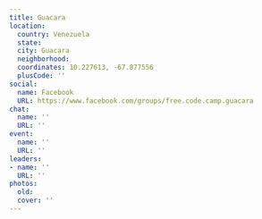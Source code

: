 ```yaml
---
title: Guacara
location:
  country: Venezuela
  state: 
  city: Guacara
  neighborhood: 
  coordinates: 10.227613, -67.877556
  plusCode: ''
social:
  name: Facebook
  URL: https://www.facebook.com/groups/free.code.camp.guacara
chat:
  name: ''
  URL: ''
event:
  name: ''
  URL: ''
leaders:
- name: ''
  URL: ''
photos:
  old: 
  cover: ''
---
```

